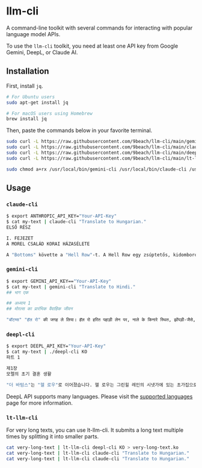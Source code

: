# llm-cli

A command-line toolkit with several commands for interacting with popular language model APIs.

To use the `llm-cli` toolkit, you need at least one API key from Google Gemini, DeepL, or Claude AI.

## Installation

First, install `jq`.

```sh
# For Ubuntu users
sudo apt-get install jq

# For macOS users using Homebrew
brew install jq
```

Then, paste the commands below in your favorite terminal.

```sh
sudo curl -L https://raw.githubusercontent.com/9beach/llm-cli/main/gemini-cli -o /usr/local/bin/gemini-cli
sudo curl -L https://raw.githubusercontent.com/9beach/llm-cli/main/claude-cli -o /usr/local/bin/claude-cli
sudo curl -L https://raw.githubusercontent.com/9beach/llm-cli/main/deepl-cli -o /usr/local/bin/deepl-cli
sudo curl -L https://raw.githubusercontent.com/9beach/llm-cli/main/lt-llm-cli -o /usr/local/bin/lt-llm-cli

sudo chmod a+rx /usr/local/bin/gemini-cli /usr/local/bin/claude-cli /usr/local/bin/lt-llm-cli
```

## Usage

### `claude-cli`

```sh
$ export ANTHROPIC_API_KEY="Your-API-Key"
$ cat my-text | claude-cli "Translate to Hungarian."
ELSŐ RÉSZ

I. FEJEZET
A MOREL CSALÁD KORAI HÁZASÉLETE

A "Bottoms" követte a "Hell Row"-t. A Hell Row egy zsúptetős, kidomborodó házikókból álló tömb volt, amely a patak partján állt a Greenhill Lane-en. Itt éltek a szénbányászok, akik a két mezőnyire lévő kis gin-aknákban dolgoztak. A patak az égerfa alatt futott, alig szennyezve ezektől a kis bányáktól, amelyeknek a szénét szamarak vonták a felszínre, fáradtan körbe-körbe járva egy gin körül. Az egész vidéken mindenütt ugyanilyen aknák voltak, amelyek közül néhányat még II. Károly idejében is műveltek. A szénbányászok és a szamarak hangyaként turkáltak a földbe, furcsa halmokat és kis fekete foltokat hagyva a kukoricaföldek és rétek között. Ezeknek a szénbányászoknak a kunyhói, tömbökben és párokban itt-ott, együtt a harisnyakötők szórványos farmjaival és otthonaival, amelyek a plébánián kóboroltak, alkották Bestwood faluját.
```

### `gemini-cli`

```sh
$ export GEMINI_API_KEY=="Your-API-Key"
$ cat my-text | gemini-cli "Translate to Hindi."
## भाग एक

## अध्याय 1
## मोरल्स का प्रारंभिक वैवाहिक जीवन

"बॉटम्स" "हॅल रो" की जगह ले लिया। हॅल रो हरित पहाड़ी लेन पर, नाले के किनारे स्थित, झोंपड़ी-जैसे, उभरे हुए घरों काएक ब्लॉक था। वहां वे कोयला खनिक रहते थे जो दो खेतों दूर छोटे जिन-पिट में काम करते थे। नाला एल्डर के पेड़ों के नीचे सेबहता था, जो इन छोटी खानों से मुश्किल से ही दूषित था, जिनका कोयला गधे द्वारा सतह पर लाया जाता था, जो एक जिन के चारोंओर एक सर्कल में थकावट से चलते थे। और इसी तरह के गड्ढे पूरे ग्रामीण इलाके में थे, जिनमें से कुछ चार्ल्स द्वितीय के समय से काम कर रहे थे, कुछ कोयला खनिक और गधे चींटियों की तरह पृथ्वी में खुदाई करते थे, मक्का के खेतों और घास केमैदानों में अजीबोगरीब टीले और छोटे काले स्थान बनाते थे। और इन कोयला खनिकों के कॉटेज, ब्लॉक और जोड़े में यहां-वहां, स्टॉकिंगर के अनोखे खेतों और घरों के साथ, पल्ली के ऊपर फैले हुए, बेस्टवुड गांव का निर्माण करते थे।
```

### `deepl-cli`

```sh
$ export DEEPL_API_KEY="Your-API-Key"
$ cat my-text | ./deepl-cli KO
파트 1

제1장
모렐의 초기 결혼 생활

"더 바텀스"는 "헬 로우"로 이어졌습니다. 헬 로우는 그린힐 레인의 시냇가에 있는 초가집으로 불룩하게 튀어나온 오두막집들이 모여 있는 곳이었어요. 두 밭 떨어진 작은진 구덩이에서 일하는 콜리어들이 그곳에 살았습니다. 개울은 오리나무 아래를 흐르고 있었는데, 이 작은 광산에서 석탄을 캐는 당나귀가 진 주위를 빙빙 돌며 지친 걸음으로 지표면으로 끌어올렸습니다. 그리고 시골 곳곳에 똑같은 구덩이가 있었는데, 그중일부는 찰스 2세 시대에 작업했던 것으로, 몇 개의 콜리어와 당나귀가 개미처럼 땅속으로 파고들어 옥수수밭과 초원 사이에 기괴한 언덕과 작은 검은 곳을 만들었습니다.그리고 이 탄광 노동자들의 오두막은 여기저기서 블록과 쌍을 이루며 교구 너머에 있는 이상한 농장 및 축산업자들의 집과 함께 베스트우드 마을을 형성했습니다.
```

DeepL API supports many languages. Please visit the [supported languages](https://developers.deepl.com/docs/resources/supported-languages) page for more information.

### `lt-llm-cli`

For very long texts, you can use lt-llm-cli. It submits a long text multiple times by splitting it into smaller parts.

```sh
cat very-long-text | lt-llm-cli deepl-cli KO > very-long-text.ko
cat very-long-text | lt-llm-cli claude-cli "Translate to Hungarian."
cat very-long-text | lt-llm-cli claude-cli "Translate to Hungarian."
```
